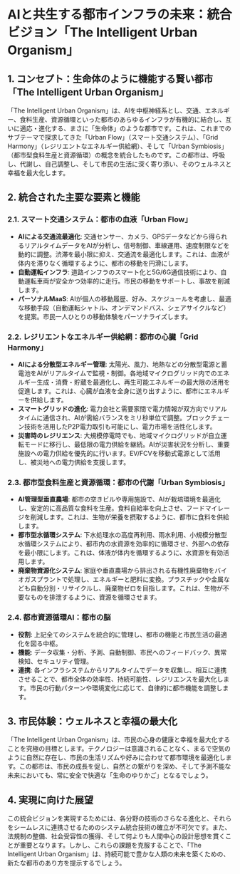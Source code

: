 # AIと共生する都市インフラの未来：統合ビジョン「The Intelligent Urban Organism」

## 1. コンセプト：生命体のように機能する賢い都市「The Intelligent Urban Organism」

「The Intelligent Urban Organism」は、AIを中枢神経系とし、交通、エネルギー、食料生産、資源循環といった都市のあらゆるインフラが有機的に結合し、互いに適応・進化する、まさに「生命体」のような都市です。これは、これまでのサブテーマで探求してきた「Urban Flow」（スマート交通システム）、「Grid Harmony」（レジリエントなエネルギー供給網）、そして「Urban Symbiosis」（都市型食料生産と資源循環）の概念を統合したものです。この都市は、呼吸し、代謝し、自己調整し、そして市民の生活に深く寄り添い、そのウェルネスと幸福を最大化します。

## 2. 統合された主要な要素と機能

### 2.1. スマート交通システム：都市の血液「Urban Flow」
- **AIによる交通流最適化**: 交通センサー、カメラ、GPSデータなどから得られるリアルタイムデータをAIが分析し、信号制御、車線運用、速度制限などを動的に調整。渋滞を最小限に抑え、交通流を最適化します。これは、血液が体内を滞りなく循環するように、都市の移動を円滑にします。
- **自動運転インフラ**: 道路インフラのスマート化と5G/6G通信技術により、自動運転車両が安全かつ効率的に走行。市民の移動をサポートし、事故を削減します。
- **パーソナルMaaS**: AIが個人の移動履歴、好み、スケジュールを考慮し、最適な移動手段（自動運転シャトル、オンデマンドバス、シェアサイクルなど）を提案。市民一人ひとりの移動体験をパーソナライズします。

### 2.2. レジリエントなエネルギー供給網：都市の心臓「Grid Harmony」
- **AIによる分散型エネルギー管理**: 太陽光、風力、地熱などの分散型電源と蓄電池をAIがリアルタイムで監視・制御。各地域マイクログリッド内でのエネルギー生成・消費・貯蔵を最適化し、再生可能エネルギーの最大限の活用を促進します。これは、心臓が血液を全身に送り出すように、都市にエネルギーを供給します。
- **スマートグリッドの進化**: 電力会社と需要家間で電力情報が双方向でリアルタイムに通信され、AIが需給バランスをミリ秒単位で調整。ブロックチェーン技術を活用したP2P電力取引も可能にし、電力市場を活性化します。
- **災害時のレジリエンス**: 大規模停電時でも、地域マイクログリッドが自立運転モードに移行し、最低限の電力供給を継続。AIが災害状況を分析し、重要施設への電力供給を優先的に行います。EV/FCVを移動式電源として活用し、被災地への電力供給を支援します。

### 2.3. 都市型食料生産と資源循環：都市の代謝「Urban Symbiosis」
- **AI管理型垂直農場**: 都市の空きビルや専用施設で、AIが栽培環境を最適化し、安定的に高品質な食料を生産。食料自給率を向上させ、フードマイレージを削減します。これは、生物が栄養を摂取するように、都市に食料を供給します。
- **都市型水循環システム**: 下水処理水の高度再利用、雨水利用、小規模分散型水循環システムにより、都市内の水資源を効率的に循環させ、外部への依存を最小限にします。これは、体液が体内を循環するように、水資源を有効活用します。
- **廃棄物資源化システム**: 家庭や垂直農場から排出される有機性廃棄物をバイオガスプラントで処理し、エネルギーと肥料に変換。プラスチックや金属なども自動分別・リサイクルし、廃棄物ゼロを目指します。これは、生物が不要なものを排泄するように、資源を循環させます。

### 2.4. 都市資源循環AI：都市の脳
- **役割**: 上記全てのシステムを統合的に管理し、都市の機能と市民生活の最適化を図る中枢。
- **機能**: データ収集・分析、予測、自動制御、市民へのフィードバック、異常検知、セキュリティ管理。
- **連携**: 各インフラシステムからリアルタイムでデータを収集し、相互に連携させることで、都市全体の効率性、持続可能性、レジリエンスを最大化します。市民の行動パターンや環境変化に応じて、自律的に都市機能を調整します。

## 3. 市民体験：ウェルネスと幸福の最大化

「The Intelligent Urban Organism」は、市民の心身の健康と幸福を最大化することを究極の目標とします。テクノロジーは意識されることなく、まるで空気のように自然に存在し、市民の生活リズムや好みに合わせて都市環境を最適化します。この都市は、市民の成長を促し、自然との繋がりを深め、そして予測不能な未来においても、常に安全で快適な「生命のゆりかご」となるでしょう。

## 4. 実現に向けた展望

この統合ビジョンを実現するためには、各分野の技術のさらなる進化と、それらをシームレスに連携させるためのシステム統合技術の確立が不可欠です。また、法規制の整備、社会受容性の獲得、そして何よりも人間中心の設計思想を貫くことが重要となります。しかし、これらの課題を克服することで、「The Intelligent Urban Organism」は、持続可能で豊かな人類の未来を築くための、新たな都市のあり方を提示するでしょう。